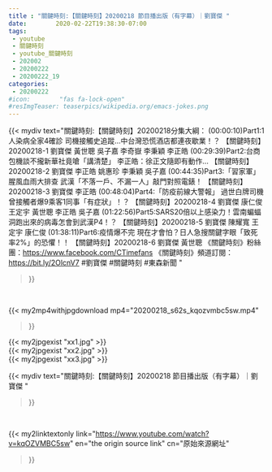 ```yaml
---
title : "關鍵時刻:【關鍵時刻】20200218 節目播出版（有字幕）｜劉寶傑 "
date:        2020-02-22T19:38:30-07:00
tags:
 - youtube
 - 關鍵時刻
 - youtube_關鍵時刻
 - 202002
 - 20200222
 - 20200222_19
categories:
 - 20200222
#icon:        "fas fa-lock-open"
#resImgTeaser: teaserpics/wikipedia.org/emacs-jokes.png
---
```


{{< mydiv text="關鍵時刻:【關鍵時刻】20200218分集大綱：  (00:00:10)Part1:1人染病全家4確診 司機接觸史追蹤…中台灣恐慌酒店都連夜歇業！？ 【關鍵時刻】20200218-1 劉寶傑 黃世聰 吳子嘉 李奇嶽 李秉穎 李正皓  (00:29:39)Part2:台商包機談不攏新華社竟嗆「講清楚」 李正皓：徐正文隨即有動作… 【關鍵時刻】20200218-2 劉寶傑 李正皓 姚惠珍 李秉穎 吳子嘉  (00:44:35)Part3:「習家軍」腥風血雨大排查 武漢「不落一戶、不漏一人」敲門對照電錶！ 【關鍵時刻】20200218-3 劉寶傑 李正皓  (00:48:04)Part4:「防疫前線大警報」 過世白牌司機曾接觸者爆9乘客1同事「有症狀」！？ 【關鍵時刻】20200218-4 劉寶傑 康仁俊 王定宇 黃世聰 李正皓 吳子嘉  (01:22:56)Part5:SARS20倍以上感染力！雲南蝙蝠洞跑出來的病毒怎會到武漢P4！？ 【關鍵時刻】20200218-5 劉寶傑 陳耀寬 王定宇 康仁俊  (01:38:11)Part6:疫情爆不完 現在才會怕？日人急搜關鍵字眼「致死率2%」的恐懼！！ 【關鍵時刻】20200218-6 劉寶傑 黃世聰  《關鍵時刻》粉絲團：https://www.facebook.com/CTimefans 《關鍵時刻》頻道訂閱：https://bit.ly/2OlcnV7  #劉寶傑 #關鍵時刻  #東森新聞 "
>}}
<br>


{{< my2mp4withjpgdownload mp4="20200218_s62s_kqozvmbc5sw.mp4"
>}}

{{< my2jpgexist "xx1.jpg" >}}<br>
{{< my2jpgexist "xx2.jpg" >}}<br>
{{< my2jpgexist "xx3.jpg" >}}<br>



{{< mydiv text="關鍵時刻:【關鍵時刻】20200218 節目播出版（有字幕）｜劉寶傑 "
>}}
<br>

{{< my2linktextonly link="https://www.youtube.com/watch?v=kqOZVMBC5sw"
en="the origin source link" cn="原始來源網址"
>}}


<br>

